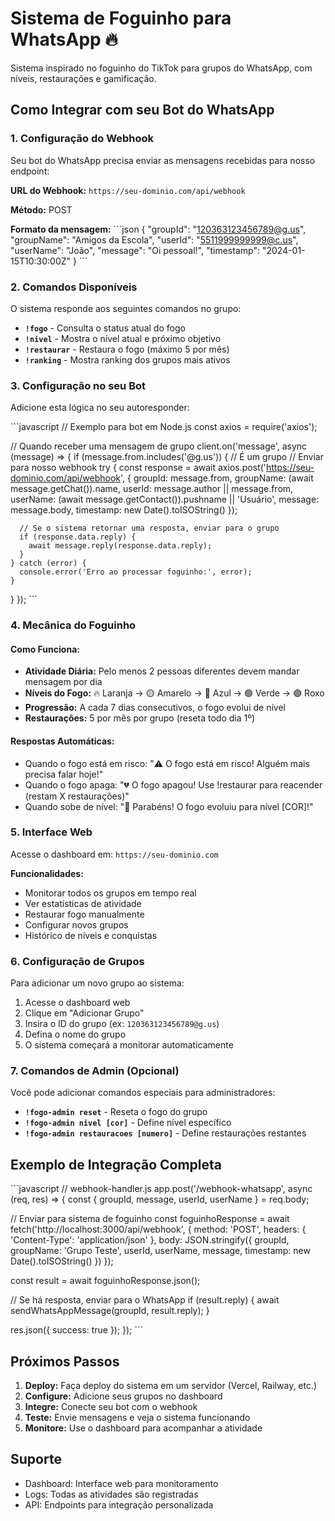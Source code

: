 # Sistema de Foguinho para WhatsApp 🔥

Sistema inspirado no foguinho do TikTok para grupos do WhatsApp, com níveis, restaurações e gamificação.

## Como Integrar com seu Bot do WhatsApp

### 1. Configuração do Webhook

Seu bot do WhatsApp precisa enviar as mensagens recebidas para nosso endpoint:

**URL do Webhook:** `https://seu-dominio.com/api/webhook`

**Método:** POST

**Formato da mensagem:**
\`\`\`json
{
  "groupId": "120363123456789@g.us",
  "groupName": "Amigos da Escola",
  "userId": "5511999999999@c.us",
  "userName": "João",
  "message": "Oi pessoal!",
  "timestamp": "2024-01-15T10:30:00Z"
}
\`\`\`

### 2. Comandos Disponíveis

O sistema responde aos seguintes comandos no grupo:

- **`!fogo`** - Consulta o status atual do fogo
- **`!nivel`** - Mostra o nível atual e próximo objetivo
- **`!restaurar`** - Restaura o fogo (máximo 5 por mês)
- **`!ranking`** - Mostra ranking dos grupos mais ativos

### 3. Configuração no seu Bot

Adicione esta lógica no seu autoresponder:

\`\`\`javascript
// Exemplo para bot em Node.js
const axios = require('axios');

// Quando receber uma mensagem de grupo
client.on('message', async (message) => {
  if (message.from.includes('@g.us')) { // É um grupo
    // Enviar para nosso webhook
    try {
      const response = await axios.post('https://seu-dominio.com/api/webhook', {
        groupId: message.from,
        groupName: (await message.getChat()).name,
        userId: message.author || message.from,
        userName: (await message.getContact()).pushname || 'Usuário',
        message: message.body,
        timestamp: new Date().toISOString()
      });
      
      // Se o sistema retornar uma resposta, enviar para o grupo
      if (response.data.reply) {
        await message.reply(response.data.reply);
      }
    } catch (error) {
      console.error('Erro ao processar foguinho:', error);
    }
  }
});
\`\`\`

### 4. Mecânica do Foguinho

#### Como Funciona:
- **Atividade Diária:** Pelo menos 2 pessoas diferentes devem mandar mensagem por dia
- **Níveis do Fogo:** 🔥 Laranja → 🟡 Amarelo → 🔵 Azul → 🟢 Verde → 🟣 Roxo
- **Progressão:** A cada 7 dias consecutivos, o fogo evolui de nível
- **Restaurações:** 5 por mês por grupo (reseta todo dia 1º)

#### Respostas Automáticas:
- Quando o fogo está em risco: "⚠️ O fogo está em risco! Alguém mais precisa falar hoje!"
- Quando o fogo apaga: "💔 O fogo apagou! Use !restaurar para reacender (restam X restaurações)"
- Quando sobe de nível: "🎉 Parabéns! O fogo evoluiu para nível [COR]!"

### 5. Interface Web

Acesse o dashboard em: `https://seu-dominio.com`

**Funcionalidades:**
- Monitorar todos os grupos em tempo real
- Ver estatísticas de atividade
- Restaurar fogo manualmente
- Configurar novos grupos
- Histórico de níveis e conquistas

### 6. Configuração de Grupos

Para adicionar um novo grupo ao sistema:

1. Acesse o dashboard web
2. Clique em "Adicionar Grupo"
3. Insira o ID do grupo (ex: `120363123456789@g.us`)
4. Defina o nome do grupo
5. O sistema começará a monitorar automaticamente

### 7. Comandos de Admin (Opcional)

Você pode adicionar comandos especiais para administradores:

- **`!fogo-admin reset`** - Reseta o fogo do grupo
- **`!fogo-admin nivel [cor]`** - Define nível específico
- **`!fogo-admin restauracoes [numero]`** - Define restaurações restantes

## Exemplo de Integração Completa

\`\`\`javascript
// webhook-handler.js
app.post('/webhook-whatsapp', async (req, res) => {
  const { groupId, message, userId, userName } = req.body;
  
  // Enviar para sistema de foguinho
  const foguinhoResponse = await fetch('http://localhost:3000/api/webhook', {
    method: 'POST',
    headers: { 'Content-Type': 'application/json' },
    body: JSON.stringify({
      groupId,
      groupName: 'Grupo Teste',
      userId,
      userName,
      message,
      timestamp: new Date().toISOString()
    })
  });
  
  const result = await foguinhoResponse.json();
  
  // Se há resposta, enviar para o WhatsApp
  if (result.reply) {
    await sendWhatsAppMessage(groupId, result.reply);
  }
  
  res.json({ success: true });
});
\`\`\`

## Próximos Passos

1. **Deploy:** Faça deploy do sistema em um servidor (Vercel, Railway, etc.)
2. **Configure:** Adicione seus grupos no dashboard
3. **Integre:** Conecte seu bot com o webhook
4. **Teste:** Envie mensagens e veja o sistema funcionando
5. **Monitore:** Use o dashboard para acompanhar a atividade

## Suporte

- Dashboard: Interface web para monitoramento
- Logs: Todas as atividades são registradas
- API: Endpoints para integração personalizada
